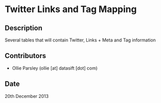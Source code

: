 # Twitter Links and Tag Mapping

## Description

Several tables that will contain Twitter, Links + Meta and Tag information 

## Contributors

* Ollie Parsley (ollie [at] datasift [dot] com)

## Date

20th December 2013